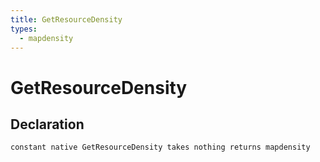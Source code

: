 ```yaml
---
title: GetResourceDensity
types:
  - mapdensity
---
```


# GetResourceDensity

## Declaration

```jass
constant native GetResourceDensity takes nothing returns mapdensity
```
